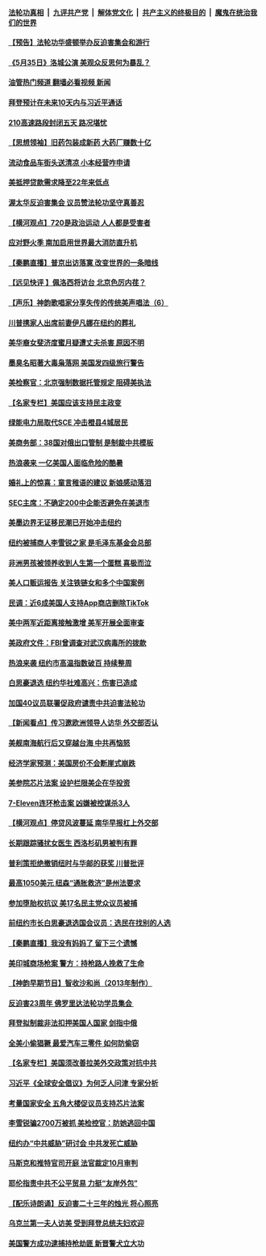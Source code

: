 ####  [法轮功真相](../../../../basic/blob/master/README.md?t=07211331) &nbsp;|&nbsp; [九评共产党](../../../../9ping.md/blob/master/README.md?t=07211331) &nbsp;|&nbsp; [解体党文化](../../../../jtdwh.md/blob/master/README.md?t=07211331)  &nbsp;|&nbsp; [共产主义的终极目的](../../../../gczydzjmd.md/blob/master/README.md?t=07211331) &nbsp;|&nbsp; [魔鬼在统治我们的世界](../../../../mgztzwmdsj.md/blob/master/README.md?t=07211331) 

#### [【预告】法轮功华盛顿举办反迫害集会和游行](../pages/nsc412/n13781661.md?t=07211331) 

#### [《5月35日》洛城公演 美观众反思何为暴乱？](../pages/nsc412/n13785743.md?t=07211331) 

#### [油管热门频道 翻墙必看视频 新闻](http://45.76.130.85:81/youtube.html?07211331)

#### [拜登预计在未来10天内与习近平通话](../pages/nsc412/n13785770.md?t=07211331) 

#### [210高速路段封闭五天 路况堪忧](../pages/nsc412/n13785739.md?t=07211331) 

#### [【思想领袖】旧药包装成新药 大药厂赚数十亿](../pages/nsc412/n13771487.md?t=07211331) 

#### [流动食品车街头送清凉 小本经营咋申请](../pages/nsc412/n13785720.md?t=07211331) 

#### [美抵押贷款需求降至22年来低点](../pages/nsc412/n13785643.md?t=07211331) 

#### [渥太华反迫害集会 议员赞法轮功坚守真善忍](../pages/nsc412/n13785644.md?t=07211331) 

#### [【横河观点】720是政治运动 人人都是受害者](../pages/nsc412/n13785657.md?t=07211331) 

#### [应对野火季 南加启用世界最大消防直升机](../pages/nsc412/n13785678.md?t=07211331) 

#### [【秦鹏直播】普京出访落寞 改变世界的一条暗线](../pages/nsc412/n13785653.md?t=07211331) 

#### [【远见快评 】佩洛西将访台 北京色厉内荏？](../pages/nsc412/n13785617.md?t=07211331) 

#### [【声乐】神韵歌唱家分享失传的传统美声唱法（6）](../pages/nsc412/n13785613.md?t=07211331) 

#### [川普携家人出席前妻伊凡娜在纽约的葬礼](../pages/nsc412/n13785636.md?t=07211331) 

#### [美华裔女斐济度蜜月疑遭丈夫杀害 原因不明](../pages/nsc412/n13785583.md?t=07211331) 

#### [墨臭名昭著大毒枭落网 美国发四级旅行警告](../pages/nsc412/n13785590.md?t=07211331) 

#### [美检察官：北京强制数据托管规定 阻碍美执法](../pages/nsc412/n13785532.md?t=07211331) 

#### [【名家专栏】美国应该支持民主政变](../pages/nsc412/n13785402.md?t=07211331) 

#### [绿能电力局取代SCE 冲击橙县4城居民](../pages/nsc412/n13785561.md?t=07211331) 

#### [美商务部：38国对俄出口管制 是制裁中共模板](../pages/nsc412/n13785546.md?t=07211331) 

#### [热浪袭来 一亿美国人面临危险的酷暑](../pages/nsc412/n13785443.md?t=07211331) 

#### [婚礼上的惊喜：童言稚语的建议 新娘感动落泪](../pages/nsc412/n13785401.md?t=07211331) 

#### [SEC主席：不确定200中企能否避免在美退市](../pages/nsc412/n13785490.md?t=07211331) 

#### [美墨边界无证移民潮已开始冲击纽约](../pages/nsc412/n13785060.md?t=07211331) 

#### [纽约被捕商人李雪锐之家 是毛泽东基金会总部](../pages/nsc412/n13785072.md?t=07211331) 

#### [非洲男孩被领养收到人生第一个蛋糕 喜极而泣](../pages/nsc412/n13785164.md?t=07211331) 

#### [美人口贩运报告 关注铁链女和多个中国案例](../pages/nsc412/n13785235.md?t=07211331) 

#### [民调：近6成美国人支持App商店删除TikTok](../pages/nsc412/n13785206.md?t=07211331) 

#### [美中两军近距离接触激增 美军开展全面审查](../pages/nsc412/n13785161.md?t=07211331) 

#### [美政府文件：FBI曾调查对武汉病毒所的拨款](../pages/nsc412/n13784842.md?t=07211331) 

#### [热浪来袭 纽约市高温指数破百 持续整周](../pages/nsc412/n13785077.md?t=07211331) 

#### [白思豪退选 纽约华社难高兴：伤害已造成](../pages/nsc412/n13785067.md?t=07211331) 

#### [加国40议员联署促政府谴责中共迫害法轮功](../pages/nsc412/n13784932.md?t=07211331) 

#### [【新闻看点】传习邀欧洲领导人访华 外交部否认](../pages/nsc412/n13784701.md?t=07211331) 

#### [美舰南海航行后又穿越台海 中共再恼怒](../pages/nsc412/n13784908.md?t=07211331) 

#### [经济学家预测：美国房价不会断崖式崩跌](../pages/nsc412/n13784909.md?t=07211331) 

#### [美参院芯片法案 设护栏限美企在华投资](../pages/nsc412/n13784875.md?t=07211331) 

#### [7-Eleven连环枪击案 凶嫌被控谋杀3人](../pages/nsc412/n13784900.md?t=07211331) 

#### [【横河观点】停贷风波蔓延 南华早报杠上外交部](../pages/nsc412/n13784806.md?t=07211331) 

#### [长期跟踪骚扰女医生 西洛杉矶男被判有罪](../pages/nsc412/n13784877.md?t=07211331) 

#### [普利策拒绝撤销纽时与华邮的获奖 川普批评](../pages/nsc412/n13784801.md?t=07211331) 

#### [最高1050美元 纽森“通胀救济”是州法要求](../pages/nsc412/n13784812.md?t=07211331) 

#### [参加堕胎权抗议 美17名民主党众议员被捕](../pages/nsc412/n13784766.md?t=07211331) 

#### [前纽约市长白思豪退选国会议员：选民在找别的人选](../pages/nsc412/n13784831.md?t=07211331) 

#### [【秦鹏直播】我没有妈妈了 留下三个遗憾](../pages/nsc412/n13784788.md?t=07211331) 

#### [美印城商场枪案 警方：持枪路人挽救了生命](../pages/nsc412/n13784799.md?t=07211331) 

#### [【神韵早期节目】智收沙和尚（2013年制作）](../pages/nsc412/n13784540.md?t=07211331) 

#### [反迫害23周年 佛罗里达法轮功学员集会 ](../pages/nsc412/n13784734.md?t=07211331) 

#### [拜登拟制裁非法扣押美国人国家 剑指中俄](../pages/nsc412/n13784765.md?t=07211331) 

#### [全美小偷猖獗 最爱汽车三零件 如何防偷窃](../pages/nsc412/n13784745.md?t=07211331) 

#### [【名家专栏】美国须改善拉美外交政策对抗中共](../pages/nsc412/n13784514.md?t=07211331) 

#### [习近平《全球安全倡议》为何乏人问津 专家分析](../pages/nsc412/n13784733.md?t=07211331) 

#### [考量国家安全 五角大楼促议员支持芯片法案](../pages/nsc412/n13784691.md?t=07211331) 

#### [李雪锐骗2700万被抓 美检控官：防她逃回中国](../pages/nsc412/n13784189.md?t=07211331) 

#### [纽约办“中共威胁”研讨会 中共发死亡威胁](../pages/nsc412/n13784743.md?t=07211331) 

#### [马斯克和推特官司开庭 法官裁定10月审判](../pages/nsc412/n13784662.md?t=07211331) 

#### [耶伦指责中共不公平贸易 力挺“友岸外包”](../pages/nsc412/n13784676.md?t=07211331) 

#### [【配乐诗朗诵】反迫害二十三年的烛光 将心照亮](../pages/nsc412/n13784664.md?t=07211331) 

#### [乌克兰第一夫人访美 受到拜登总统夫妇欢迎](../pages/nsc412/n13784530.md?t=07211331) 

#### [美国警方成功逮捕持枪劫匪 新晋警犬立大功](../pages/nsc412/n13784360.md?t=07211331) 

<img src='http://gfw-breaker.win/goodnews/indexes/nsc412.md' width='0px' height='0px'/>
